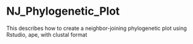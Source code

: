 # NJ_Phylogenetic_Plot
This describes how to create a neighbor-joining phylogenetic plot using Rstudio, ape, with clustal format
